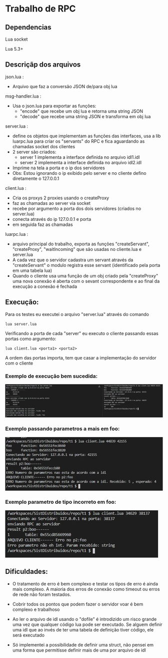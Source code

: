 # Trabalho de RPC

## Dependencias 

Lua socket

Lua 5.3+

## Descriçãp dos arquivos

json.lua : 

* Arquivo que faz a conversão JSON de/para obj lua 

msg-handler.lua :

* Usa o json.lua para exportar as funções:
  * "encode" que recebe um obj lua e retorna uma string JSON 
  * "decode" que recebe uma string JSON e transforma em obj lua

server.lua :

* define os objetos que implementam as funções das interfaces, usa a lib luarpc.lua para criar os "servants" do RPC e fica aguardando as chamadas socket dos clientes
* 2 server são criados:
  * server 1 implementa a interface definida no arquivo idl1.idl
  * server 2 implementa a interface definida no arquivo idl2.idl
* Imprime na tela a porta e o ip dos servidores
* Obs: Estou ignorando o ip exibido pelo server e no cliente defino diretamente o 127.0.0.1

client.lua :

* Cria os proxys 2 proxies usando o createProxy
* faz as chamadas ao server via socket
* recebe por argumento a porta dos dois servidores (criados no server.lua)
* conecta através do ip 127.0.0.1 e porta
* em seguida faz as chamadas

luarpc.lua :

* arquivo principal do trabalho, exporta as funções "createServant", "createProxy", "waitIncoming" que são usadas no cliente.lua e server.lua
* A cada vez que o servidor cadastra um servant através da "createServant" o modulo registra esse servant (identificado pela porta em uma tabela lua)
* Quando o cliente usa uma função de um obj criado pela "createProxy" uma nova conexão é aberta com o sevant correspondente e ao final da execução a conexão é fechada

## Execução:

Para os testes eu executei o arquivo "server.lua" através do comando

```
lua server.lua
```

Verificando a porta de cada "server" eu executo o cliente passando essas portas como argumento:

```
lua client.lua <porta1> <porta2>
```

A ordem das portas importa, tem que casar a implementação do servidor com o cliente 

### Exemplo de execução bem sucedida:

![image](imgs/FluxoNormal.JPG)

### Exemplo passando parametros a mais em foo:

![image](imgs/erroP2Foo.JPG)

### Exemplo parametro de tipo incorreto em foo:

![image](imgs/erroP2FooTipo.JPG)

## Dificuldades:

* O tratamento de erro é bem complexo e testar os tipos de erro é ainda mais complexo. A maioria dos erros de conexão como timeout ou erros de rede não foram testados. 

* Cobrir todos os pontos que podem fazer o servidor voar é bem complexo e trabalhoso

* Ao ler o arquivo de idl usando o "dofile" é introdizido um risco grande uma vez que qualquer código lua pode ser executado. Se alguem definir uma idl que ao invés de ter uma tabela de definição tiver código, ele será executado

* Só implementei a possibilidade de definir uma struct, não pensei em uma forma que permitisse definir mais de uma por arquivo de idl








